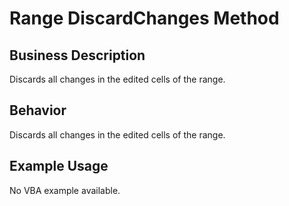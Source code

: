 # Range DiscardChanges Method

## Business Description
Discards all changes in the edited cells of the range.

## Behavior
Discards all changes in the edited cells of the range.

## Example Usage
No VBA example available.